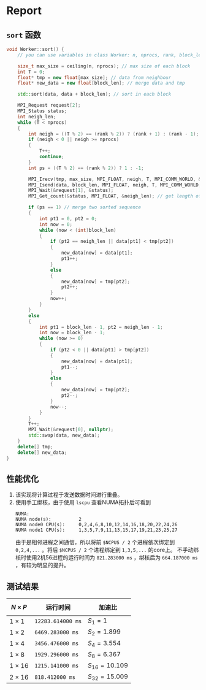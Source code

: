 # Report

## `sort` 函数

```C++
void Worker::sort() {
    // you can use variables in class Worker: n, nprocs, rank, block_len, data

    size_t max_size = ceiling(n, nprocs); // max size of each block
    int T = 0;
    float* tmp = new float[max_size]; // data from neighbour
    float* new_data = new float[block_len]; // merge data and tmp

    std::sort(data, data + block_len); // sort in each block

    MPI_Request request[2];
    MPI_Status status;
    int neigh_len;
    while (T < nprocs)
    {
        int neigh = ((T % 2) == (rank % 2)) ? (rank + 1) : (rank - 1);
        if (neigh < 0 || neigh >= nprocs)
        {
            T++;
            continue;
        }
        int ps = ((T % 2) == (rank % 2)) ? 1 : -1;

        MPI_Irecv(tmp, max_size, MPI_FLOAT, neigh, T, MPI_COMM_WORLD, &request[1]); // receive data from neighbour
        MPI_Isend(data, block_len, MPI_FLOAT, neigh, T, MPI_COMM_WORLD, &request[0]); // send merged data
        MPI_Wait(&request[1], &status); 
        MPI_Get_count(&status, MPI_FLOAT, &neigh_len); // get length of neighbour's data

        if (ps == 1) // merge two sorted sequence
        {
            int pt1 = 0, pt2 = 0;
            int now = 0;
            while (now < (int)block_len)
            {
                if (pt2 == neigh_len || data[pt1] < tmp[pt2])
                {
                    new_data[now] = data[pt1];
                    pt1++;
                }
                else
                {
                    new_data[now] = tmp[pt2];
                    pt2++;
                }
                now++;
            }
        }
        else
        {
            int pt1 = block_len - 1, pt2 = neigh_len - 1;
            int now = block_len - 1;
            while (now >= 0)
            {
                if (pt2 < 0 || data[pt1] > tmp[pt2])
                {
                    new_data[now] = data[pt1];
                    pt1--;
                }
                else
                {
                    new_data[now] = tmp[pt2];
                    pt2--;
                }
                now--;
            }
        }
        T++;
        MPI_Wait(&request[0], nullptr);
        std::swap(data, new_data);
    }
    delete[] tmp;
    delete[] new_data;
}
```

## 性能优化

1. 该实现将计算过程于发送数据时间进行重叠。
2. 使用手工绑核，由于使用 `lscpu` 查看NUMA拓扑后可看到
    ```
    NUMA:                    
    NUMA node(s):          2
    NUMA node0 CPU(s):     0,2,4,6,8,10,12,14,16,18,20,22,24,26
    NUMA node1 CPU(s):     1,3,5,7,9,11,13,15,17,19,21,23,25,27
    ```
    由于是相邻进程之间通信，所以将前 `$NCPUS / 2` 个进程依次绑定到 `0,2,4,...` 。将后 `$NCPUS / 2` 个进程绑定到 `1,3,5,...` 的core上。
    不手动绑核时使用2机56进程的运行时间为 `821.283000 ms` ，绑核后为 `664.187000 ms` ，有较为明显的提升。

## 测试结果

| $$N\times P$$ | 运行时间 | 加速比 |
|-----|-----|-----|
|$1\times 1$|`12283.614000 ms`|$S_1=1$|
|$1\times 2$|`6469.283000 ms`|$S_2=1.899$|
|$1\times 4$|`3456.476000 ms`|$S_4=3.554$|
|$1\times 8$|`1929.296000 ms`|$S_8=6.367$|
|$1\times 16$|`1215.141000 ms`|$S_{16}=10.109$|
|$2\times 16$|`818.412000 ms`|$S_{32}=15.009$|